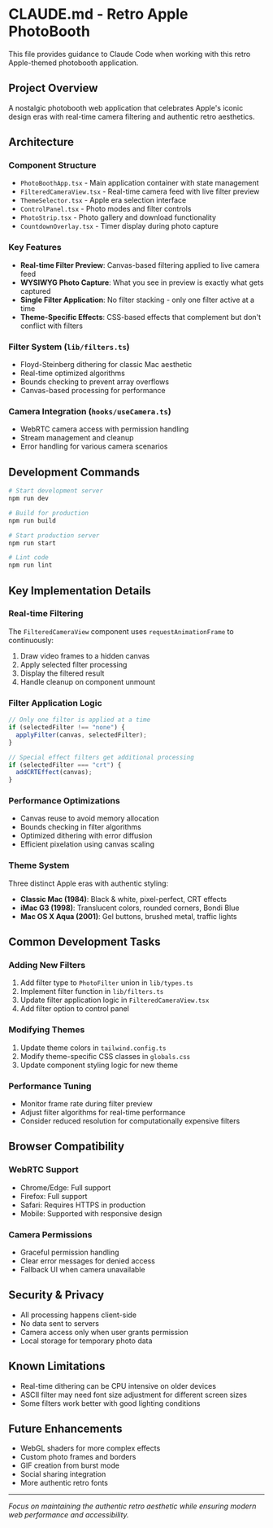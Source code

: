 # CLAUDE.md - Retro Apple PhotoBooth

This file provides guidance to Claude Code when working with this retro Apple-themed photobooth application.

## Project Overview

A nostalgic photobooth web application that celebrates Apple's iconic design eras with real-time camera filtering and authentic retro aesthetics.

## Architecture

### Component Structure
- `PhotoBoothApp.tsx` - Main application container with state management
- `FilteredCameraView.tsx` - Real-time camera feed with live filter preview
- `ThemeSelector.tsx` - Apple era selection interface
- `ControlPanel.tsx` - Photo modes and filter controls
- `PhotoStrip.tsx` - Photo gallery and download functionality
- `CountdownOverlay.tsx` - Timer display during photo capture

### Key Features
- **Real-time Filter Preview**: Canvas-based filtering applied to live camera feed
- **WYSIWYG Photo Capture**: What you see in preview is exactly what gets captured
- **Single Filter Application**: No filter stacking - only one filter active at a time
- **Theme-Specific Effects**: CSS-based effects that complement but don't conflict with filters

### Filter System (`lib/filters.ts`)
- Floyd-Steinberg dithering for classic Mac aesthetic
- Real-time optimized algorithms
- Bounds checking to prevent array overflows
- Canvas-based processing for performance

### Camera Integration (`hooks/useCamera.ts`)
- WebRTC camera access with permission handling
- Stream management and cleanup
- Error handling for various camera scenarios

## Development Commands

```bash
# Start development server
npm run dev

# Build for production
npm run build

# Start production server
npm run start

# Lint code
npm run lint
```

## Key Implementation Details

### Real-time Filtering
The `FilteredCameraView` component uses `requestAnimationFrame` to continuously:
1. Draw video frames to a hidden canvas
2. Apply selected filter processing
3. Display the filtered result
4. Handle cleanup on component unmount

### Filter Application Logic
```typescript
// Only one filter is applied at a time
if (selectedFilter !== "none") {
  applyFilter(canvas, selectedFilter);
}

// Special effect filters get additional processing
if (selectedFilter === "crt") {
  addCRTEffect(canvas);
}
```

### Performance Optimizations
- Canvas reuse to avoid memory allocation
- Bounds checking in filter algorithms
- Optimized dithering with error diffusion
- Efficient pixelation using canvas scaling

### Theme System
Three distinct Apple eras with authentic styling:
- **Classic Mac (1984)**: Black & white, pixel-perfect, CRT effects
- **iMac G3 (1998)**: Translucent colors, rounded corners, Bondi Blue
- **Mac OS X Aqua (2001)**: Gel buttons, brushed metal, traffic lights

## Common Development Tasks

### Adding New Filters
1. Add filter type to `PhotoFilter` union in `lib/types.ts`
2. Implement filter function in `lib/filters.ts`
3. Update filter application logic in `FilteredCameraView.tsx`
4. Add filter option to control panel

### Modifying Themes
1. Update theme colors in `tailwind.config.ts`
2. Modify theme-specific CSS classes in `globals.css`
3. Update component styling logic for new theme

### Performance Tuning
- Monitor frame rate during filter preview
- Adjust filter algorithms for real-time performance
- Consider reduced resolution for computationally expensive filters

## Browser Compatibility

### WebRTC Support
- Chrome/Edge: Full support
- Firefox: Full support
- Safari: Requires HTTPS in production
- Mobile: Supported with responsive design

### Camera Permissions
- Graceful permission handling
- Clear error messages for denied access
- Fallback UI when camera unavailable

## Security & Privacy

- All processing happens client-side
- No data sent to servers
- Camera access only when user grants permission
- Local storage for temporary photo data

## Known Limitations

- Real-time dithering can be CPU intensive on older devices
- ASCII filter may need font size adjustment for different screen sizes
- Some filters work better with good lighting conditions

## Future Enhancements

- WebGL shaders for more complex effects
- Custom photo frames and borders
- GIF creation from burst mode
- Social sharing integration
- More authentic retro fonts

---

*Focus on maintaining the authentic retro aesthetic while ensuring modern web performance and accessibility.*